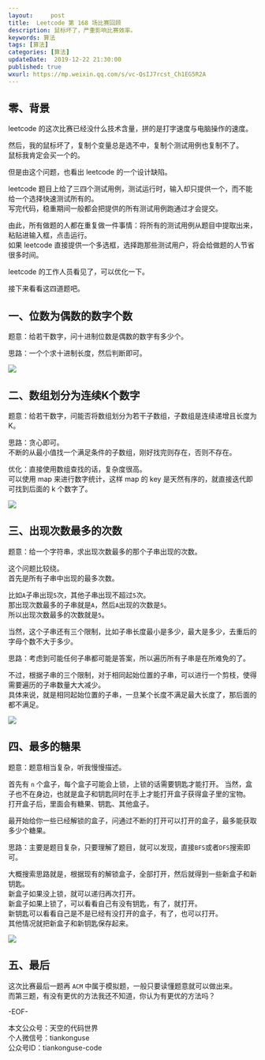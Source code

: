 ```yaml
---   
layout:     post  
title:  Leetcode 第 168 场比赛回顾  
description: 鼠标坏了，严重影响比赛效率。    
keywords: 算法  
tags: [算法]    
categories: [算法]  
updateDate:  2019-12-22 21:30:00  
published: true  
wxurl: https://mp.weixin.qq.com/s/vc-QsIJ7rcst_Ch1EG5R2A  
---  
```



## 零、背景  


leetcode 的这次比赛已经没什么技术含量，拼的是打字速度与电脑操作的速度。  


然后，我的鼠标坏了，复制个变量总是选不中，复制个测试用例也复制不了。  
鼠标我肯定会买一个的。  


但是由这个问题，也看出 leetcode 的一个设计缺陷。  


leetcode 题目上给了三四个测试用例，测试运行时，输入却只提供一个，而不能给一个选择快速测试所有的。  
写完代码，稳重期间一般都会把提供的所有测试用例跑通过才会提交。


由此，所有做题的人都在重复做一件事情：将所有的测试用例从题目中提取出来，粘贴进输入框，点击运行。  
如果 leetcode 直接提供一个多选框，选择跑那些测试用户，将会给做题的人节省很多时间。  


leetcode 的工作人员看见了，可以优化一下。  


接下来看看这四道题吧。  


## 一、位数为偶数的数字个数  


题意：给若干数字，问十进制位数是偶数的数字有多少个。  


思路：一个个求十进制长度，然后判断即可。  


![](https://res2019.tiankonguse.com/images/2019/12/22/001.png)  


## 二、数组划分为连续K个数字  


题意：给若干数字，问能否将数组划分为若干子数组，子数组是连续递增且长度为 K。  


思路：贪心即可。  
不断的从最小值找一个满足条件的子数组，刚好找完则存在，否则不存在。  


优化：直接使用数组查找的话，复杂度很高。  
可以使用 map 来进行数字统计，这样 map 的 key 是天然有序的，就直接迭代即可找到后面的 k 个数字了。  


![](https://res2019.tiankonguse.com/images/2019/12/22/002.png)  


## 三、出现次数最多的次数  


题意：给一个字符串，求出现次数最多的那个子串出现的次数。  


这个问题比较绕。  
首先是所有子串中出现的最多次数。  


比如`A`子串出现`5`次，其他子串出现不超过`5`次。  
那出现次数最多的子串就是`A`，然后`A`出现的次数是`5`。  
所以出现次数最多的次数就是`5`。  


当然，这个子串还有三个限制，比如子串长度最小是多少，最大是多少，去重后的字母个数不大于多少。  


思路：考虑到可能任何子串都可能是答案，所以遍历所有子串是在所难免的了。  


不过，根据子串的三个限制，对于相同起始位置的子串，可以进行一个剪枝，使得需要遍历的子串数量大大减少。  
具体来说，就是相同起始位置的子串，一旦某个长度不满足最大长度了，那后面的都不满足。  


![](https://res2019.tiankonguse.com/images/2019/12/22/003.png)  


## 四、最多的糖果  


题意：题意相当复杂，听我慢慢描述。  


首先有 `n` 个盒子，每个盒子可能会上锁，上锁的话需要钥匙才能打开。
当然，盒子也不在身边，也就是盒子和钥匙同时在手上才能打开盒子获得盒子里的宝物。  
打开盒子后，里面会有糖果、钥匙、其他盒子。  


最开始给你一些已经解锁的盒子，问通过不断的打开可以打开的盒子，最多能获取多少个糖果。  



思路：主要是题目复杂，只要理解了题目，就可以发现，直接`BFS`或者`DFS`搜索即可。  


大概搜索思路就是，根据现有的解锁盒子，全部打开，然后就得到一些新盒子和新钥匙。  
新盒子如果没上锁，就可以递归再次打开。  
新盒子如果上锁了，可以看看自己有没有钥匙，有了，就打开。  
新钥匙可以看看自己是不是已经有没打开的盒子，有了，也可以打开。  
其他情况就把新盒子和新钥匙保存起来。  


![](https://res2019.tiankonguse.com/images/2019/12/22/004.png)  


## 五、最后  


这次比赛最后一题再 `ACM` 中属于模拟题，一般只要读懂题意就可以做出来。  
而第三题，有没有更优的方法我还不知道，你认为有更优的方法吗？  



-EOF-  


本文公众号：天空的代码世界  
个人微信号：tiankonguse  
公众号ID：tiankonguse-code  
  

